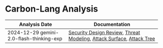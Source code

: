 # Carbon-Lang Analysis
| Analysis Date | Documentation |
|---------------|---------------|
| 2024-12-29 gemini-2.0-flash-thinking-exp | [Security Design Review](carbon-language/carbon-lang/2024-12-29-gemini-2.0-flash-thinking-exp/sec-design.md), [Threat Modeling](carbon-language/carbon-lang/2024-12-29-gemini-2.0-flash-thinking-exp/threat-modeling.md), [Attack Surface](carbon-language/carbon-lang/2024-12-29-gemini-2.0-flash-thinking-exp/attack-surface.md), [Attack Tree](carbon-language/carbon-lang/2024-12-29-gemini-2.0-flash-thinking-exp/attack-tree.md) |